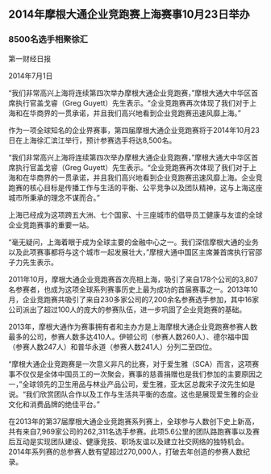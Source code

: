 ## 2014年摩根大通企业竞跑赛上海赛事10月23日举办 
### 8500名选手相聚徐汇

<div class="article__time-byline">
	<p class="article__byline">第一财经日报</p>
	<time class="article__timestamp">2014年7月1日</time>
</div>

“我们非常高兴上海将连续第四次举办摩根大通企业竞跑赛，”摩根大通大中华区首席执行官盖戈睿（Greg Guyett）先生表示。“企业竞跑赛再次体现了我们对于上海和在华商界的一贯承诺，并且我们高兴地看到企业竞跑赛迅速风靡上海。”

作为一项全球知名的企业界赛事，第四届摩根大通企业竞跑赛将于2014年10月23日在上海徐汇滨江举行，预计参赛选手将达8,500名。

“我们非常高兴上海将连续第四次举办摩根大通企业竞跑赛，”摩根大通大中华区首席执行官盖戈睿（Greg Guyett）先生表示。“企业竞跑赛再次体现了我们对于上海和在华商界的一贯承诺，并且我们高兴地看到企业竞跑赛迅速风靡上海。企业竞跑赛的核心目标是传播工作与生活的平衡、公平竞争以及团队精神，这与上海这座城市所秉承的理念不谋而合。”

上海已经成为这项跨五大洲、七个国家、十三座城市的倡导员工健康与友谊的全球企业竞跑赛事的重要一站。

“毫无疑问，上海着眼于成为全球主要的金融中心之一。我们深信摩根大通的业务以及此项赛事都将与这个城市一起发展壮大，”摩根大通中国区主席兼首席执行官邵子力先生表示。


2011年10月，摩根大通企业竞跑赛首次亮相上海，吸引了来自178个公司的3,807名参赛者，也成为这项全球系列赛事历史上最为成功的首届赛事之一。2013年10月，企业竞跑赛共吸引了来自230多家公司的7,200余名参赛选手参加，其中16家公司派出了超过100人的庞大的参赛队伍，进一步巩固了企业竞跑赛的基础。

2013年，摩根大通作为赛事拥有者和主办方是上海摩根大通企业竞跑赛参赛人数最多的公司，参赛人数多达410人。伊顿公司（参赛人数260人）、德尔福中国（参赛人数247人）和普华永道（参赛人数241人）分列二至四位。

“摩根大通企业竞跑赛是一次意义非凡的比赛，对于爱生雅（SCA）而言，这项赛事不仅仅是全体中国员工的一次聚会，赛事的慈善捐赠也是我们参加的主要原因之一，”全球领先的卫生用品与林业产品公司，爱生雅，亚太区总裁宋子汶先生如是说。“我们欣赏团队合作以及工作与生活共平衡的态度。这也是展现爱生雅的企业文化和消费品牌的绝佳平台。”

在2013年的第37届摩根大通企业竞跑赛系列赛上，全球参与人数创下史上新高，共有来自7,969家公司的262,311名选手参赛。此项5.6公里的团队路跑赛事以及赛后互动是实现团队建设、健康竞技、职场友谊以及建立社交网络的独特机会。2014年系列赛的总参赛人数有望超过270,000人，打破去年创造的参赛人数纪录。